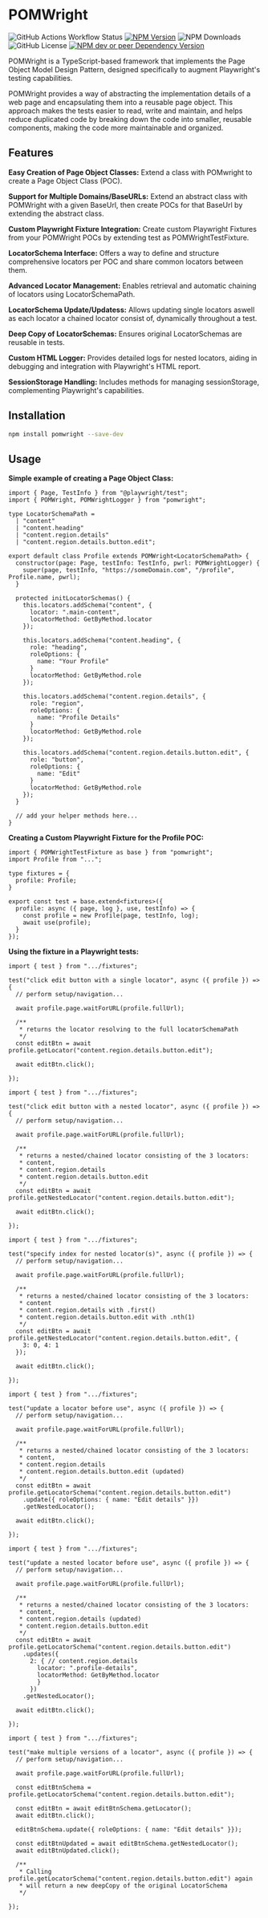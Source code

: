 # POMWright

![GitHub Actions Workflow Status](https://img.shields.io/github/actions/workflow/status/DyHex/POMWright/main.yaml?label=CI%20on%20main) [![NPM Version](https://img.shields.io/npm/v/pomwright)](https://www.npmjs.com/package/pomwright) ![NPM Downloads](https://img.shields.io/npm/dt/pomwright) ![GitHub License](https://img.shields.io/github/license/DyHex/POMWright) [![NPM dev or peer Dependency Version](https://img.shields.io/npm/dependency-version/pomwright/peer/%40playwright%2Ftest)](https://www.npmjs.com/package/playwright)


POMWright is a TypeScript-based framework that implements the Page Object Model Design Pattern, designed specifically to augment Playwright's testing capabilities.

POMWright provides a way of abstracting the implementation details of a web page and encapsulating them into a reusable page object. This approach makes the tests easier to read, write and maintain, and helps reduce duplicated code by breaking down the code into smaller, reusable components, making the code more maintainable and organized.

## Features

**Easy Creation of Page Object Classes:**
Extend a class with POMwright to create a Page Object Class (POC).

**Support for Multiple Domains/BaseURLs:**
Extend an abstract class with POMWright with a given BaseUrl, then create POCs for that BaseUrl by extending the abstract class.

**Custom Playwright Fixture Integration:** Create custom Playwright Fixtures from your POMWright POCs by extending test as POMWrightTestFixture.

**LocatorSchema Interface:** Offers a way to define and structure comprehensive locators per POC and share common locators between them.

**Advanced Locator Management:** Enables retrieval and automatic chaining of locators using LocatorSchemaPath.

**LocatorSchema Update/Updatess:** Allows updating single locators aswell as each locator a chained locator consist of, dynamically throughout a test.

**Deep Copy of LocatorSchemas:** Ensures original LocatorSchemas are reusable in tests.

**Custom HTML Logger:** Provides detailed logs for nested locators, aiding in debugging and integration with Playwright's HTML report.

**SessionStorage Handling:** Includes methods for managing sessionStorage, complementing Playwright's capabilities.

## Installation

```bash
npm install pomwright --save-dev
```

## Usage

**Simple example of creating a Page Object Class:**

```TS
import { Page, TestInfo } from "@playwright/test";
import { POMWright, POMWrightLogger } from "pomwright";

type LocatorSchemaPath = 
  | "content"
  | "content.heading"
  | "content.region.details"
  | "content.region.details.button.edit";

export default class Profile extends POMWright<LocatorSchemaPath> {
  constructor(page: Page, testInfo: TestInfo, pwrl: POMWrightLogger) {
    super(page, testInfo, "https://someDomain.com", "/profile", Profile.name, pwrl);
  }

  protected initLocatorSchemas() {
    this.locators.addSchema("content", {
      locator: ".main-content",
      locatorMethod: GetByMethod.locator
    });

    this.locators.addSchema("content.heading", {
      role: "heading",
      roleOptions: {
        name: "Your Profile"
      }
      locatorMethod: GetByMethod.role
    });

    this.locators.addSchema("content.region.details", {
      role: "region",
      roleOptions: {
        name: "Profile Details"
      }
      locatorMethod: GetByMethod.role
    });

    this.locators.addSchema("content.region.details.button.edit", {
      role: "button",
      roleOptions: {
        name: "Edit"
      }
      locatorMethod: GetByMethod.role
    });
  }

  // add your helper methods here...
}
```

**Creating a Custom Playwright Fixture for the Profile POC:**

```TS
import { POMWrightTestFixture as base } from "pomwright";
import Profile from "...";

type fixtures = {
  profile: Profile;
}

export const test = base.extend<fixtures>({
  profile: async ({ page, log }, use, testInfo) => {
    const profile = new Profile(page, testInfo, log);
    await use(profile);
  }
});
```

**Using the fixture in a Playwright tests:**

```TS
import { test } from ".../fixtures";

test("click edit button with a single locator", async ({ profile }) => {
  // perform setup/navigation...

  await profile.page.waitForURL(profile.fullUrl);

  /** 
   * returns the locator resolving to the full locatorSchemaPath
   */
  const editBtn = await profile.getLocator("content.region.details.button.edit");

  await editBtn.click();

});
```

```TS
import { test } from ".../fixtures";

test("click edit button with a nested locator", async ({ profile }) => {
  // perform setup/navigation...

  await profile.page.waitForURL(profile.fullUrl);

  /** 
   * returns a nested/chained locator consisting of the 3 locators: 
   * content, 
   * content.region.details
   * content.region.details.button.edit
   */
  const editBtn = await profile.getNestedLocator("content.region.details.button.edit");

  await editBtn.click();

});
```

```TS
import { test } from ".../fixtures";

test("specify index for nested locator(s)", async ({ profile }) => {
  // perform setup/navigation...

  await profile.page.waitForURL(profile.fullUrl);

  /** 
   * returns a nested/chained locator consisting of the 3 locators: 
   * content 
   * content.region.details with .first()
   * content.region.details.button.edit with .nth(1)
   */
  const editBtn = await profile.getNestedLocator("content.region.details.button.edit", {
    3: 0, 4: 1
  });

  await editBtn.click();

});
```

```TS
import { test } from ".../fixtures";

test("update a locator before use", async ({ profile }) => {
  // perform setup/navigation...

  await profile.page.waitForURL(profile.fullUrl);

  /** 
   * returns a nested/chained locator consisting of the 3 locators: 
   * content, 
   * content.region.details
   * content.region.details.button.edit (updated)
   */
  const editBtn = await profile.getLocatorSchema("content.region.details.button.edit")
    .update({ roleOptions: { name: "Edit details" }})
    .getNestedLocator();

  await editBtn.click();

});
```

```TS
import { test } from ".../fixtures";

test("update a nested locator before use", async ({ profile }) => {
  // perform setup/navigation...

  await profile.page.waitForURL(profile.fullUrl);

  /** 
   * returns a nested/chained locator consisting of the 3 locators: 
   * content, 
   * content.region.details (updated)
   * content.region.details.button.edit
   */
  const editBtn = await profile.getLocatorSchema("content.region.details.button.edit")
    .updates({ 
      2: { // content.region.details
        locator: ".profile-details",
        locatorMethod: GetByMethod.locator
        } 
      })
    .getNestedLocator();

  await editBtn.click();

});
```

```TS
import { test } from ".../fixtures";

test("make multiple versions of a locator", async ({ profile }) => {
  // perform setup/navigation...

  await profile.page.waitForURL(profile.fullUrl);

  const editBtnSchema = profile.getLocatorSchema("content.region.details.button.edit");

  const editBtn = await editBtnSchema.getLocator();
  await editBtn.click();

  editBtnSchema.update({ roleOptions: { name: "Edit details" }});

  const editBtnUpdated = await editBtnSchema.getNestedLocator();
  await editBtnUpdated.click();

  /**
   * Calling profile.getLocatorSchema("content.region.details.button.edit") again 
   * will return a new deepCopy of the original LocatorSchema
   */

});
```
